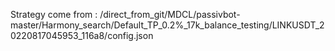 Strategy come from : /direct_from_git/MDCL/passivbot-master/Harmony_search/Default_TP_0.2%_17k_balance_testing/LINKUSDT_20220817045953_116a8/config.json
